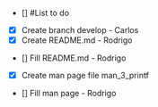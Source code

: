 - [] #List to do
- [x] Create branch develop - Carlos
- [x] Create README.md - Rodrigo
- [] Fill README.md - Rodrigo
- [x] Create man page file man_3_printf
- [] Fill man page - Rodrigo
